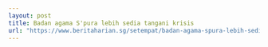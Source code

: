 ```yaml
---
layout: post
title: Badan agama S'pura lebih sedia tangani krisis
url: "https://www.beritaharian.sg/setempat/badan-agama-spura-lebih-sedia-tangani-krisis"
---
```


